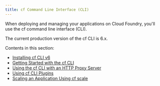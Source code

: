 ```yaml
---
title: cf Command Line Interface (CLI)
---
```


When deploying and managing your applications on Cloud Foundry, you'll use the cf command line interface (CLI).

The current production version of the cf CLI is 6.x.

Contents in this section:

* [Installing cf CLI v6](./install-go-cli.html)
* [Getting Started with the cf CLI](./whats-new-v6.html)
* [Using the cf CLI with an HTTP Proxy Server](./http-proxy.html)
* [Using cf CLI Plugins](./use-cli-plugins.html)
* [Scaling an Application Using cf scale](../deploy-apps/cf-scale.html)
